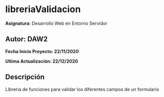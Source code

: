 # libreriaValidacion

**Asignatura:** Desarrollo Web en Entorno Servidor

## Autor: DAW2

**Fecha Inicio Proyecto: 22/11/2020**

**Ultima Actualización: 22/12/2020**

## Descripción 
Libreria de funciones para validar los diferentes campos de un formulario